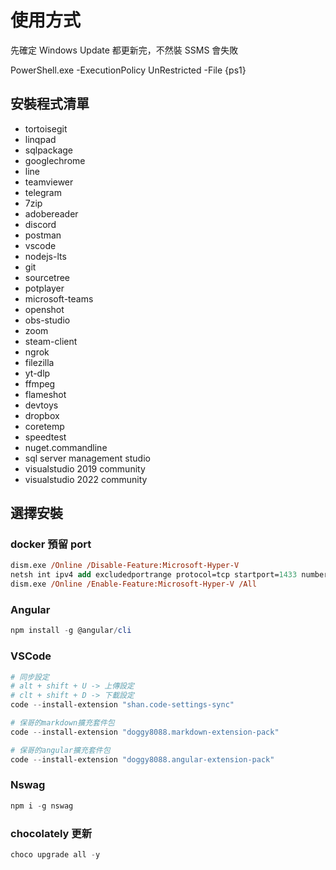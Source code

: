 # 使用方式

先確定 Windows Update 都更新完，不然裝 SSMS 會失敗

PowerShell.exe -ExecutionPolicy UnRestricted -File {ps1}

## 安裝程式清單

- tortoisegit
- linqpad
- sqlpackage
- googlechrome
- line
- teamviewer
- telegram
- 7zip
- adobereader
- discord
- postman
- vscode
- nodejs-lts
- git
- sourcetree
- potplayer
- microsoft-teams
- openshot
- obs-studio
- zoom
- steam-client
- ngrok
- filezilla
- yt-dlp
- ffmpeg
- flameshot
- devtoys
- dropbox
- coretemp
- speedtest
- nuget.commandline
- sql server management studio
- visualstudio 2019 community
- visualstudio 2022 community

## 選擇安裝

### docker 預留 port

```ps
dism.exe /Online /Disable-Feature:Microsoft-Hyper-V
netsh int ipv4 add excludedportrange protocol=tcp startport=1433 numberofports=1
dism.exe /Online /Enable-Feature:Microsoft-Hyper-V /All
```

### Angular

```powershell
npm install -g @angular/cli
```

### VSCode

```powershell
# 同步設定
# alt + shift + U -> 上傳設定
# clt + shift + D -> 下載設定
code --install-extension "shan.code-settings-sync"

# 保哥的markdown擴充套件包
code --install-extension "doggy8088.markdown-extension-pack"

# 保哥的angular擴充套件包
code --install-extension "doggy8088.angular-extension-pack"
```

### Nswag

```powershell
npm i -g nswag
```

### chocolately 更新

```powershell
choco upgrade all -y
```
